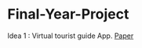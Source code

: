 # Final-Year-Project

Idea 1 : Virtual tourist guide App. [Paper](https://github.com/R-A-N-N/Final-Year-Project/blob/main/Virtual%20tourist%20guide.pdf)
